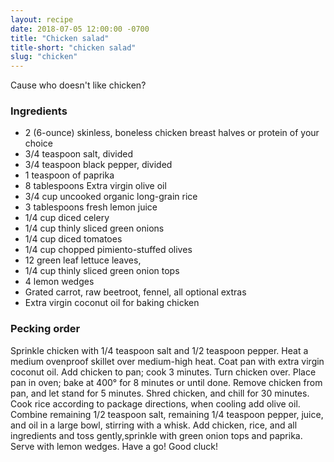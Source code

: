 ```yaml
---
layout: recipe
date: 2018-07-05 12:00:00 -0700
title: "Chicken salad"
title-short: "chicken salad"
slug: "chicken"
---
```


Cause who doesn't like chicken?

### Ingredients

* 2 (6-ounce) skinless, boneless chicken breast halves or protein of your choice
* 3/4 teaspoon salt, divided
* 3/4 teaspoon black pepper, divided
* 1 teaspoon of paprika
* 8 tablespoons Extra virgin olive oil
* 3/4 cup uncooked organic long-grain rice
* 3 tablespoons fresh lemon juice
* 1/4 cup diced celery
* 1/4 cup thinly sliced green onions
* 1/4 cup diced tomatoes
* 1/4 cup chopped pimiento-stuffed olives
* 12 green leaf lettuce leaves, 
* 1/4 cup thinly sliced green onion tops
* 4 lemon wedges
* Grated carrot, raw beetroot, fennel, all optional extras
* Extra virgin coconut oil for baking chicken

### Pecking order

Sprinkle chicken with 1/4 teaspoon salt and 1/2 teaspoon pepper. Heat a medium ovenproof skillet over medium-high heat. Coat pan with extra virgin coconut oil. Add chicken to pan; cook 3 minutes. Turn chicken over. Place pan in oven; bake at 400° for 8 minutes or until done. Remove chicken from pan, and let stand for 5 minutes. Shred chicken, and chill for 30 minutes. Cook rice according to package directions, when cooling add olive oil. Combine remaining 1/2 teaspoon salt, remaining 1/4 teaspoon pepper, juice, and oil in a large bowl, stirring with a whisk. Add chicken, rice, and all ingredients and toss gently,sprinkle with green onion tops and paprika. Serve with lemon wedges. Have a go! Good cluck!
 
 
